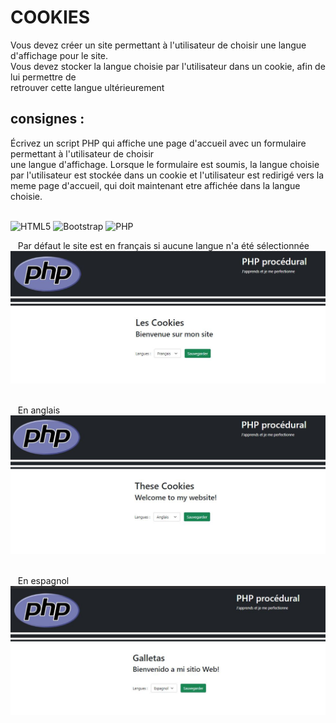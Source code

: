# COOKIES  
Vous devez créer un site permettant à l'utilisateur de choisir une langue d'affichage pour le site.  
Vous devez stocker la langue choisie par l'utilisateur dans un cookie, afin de lui permettre de   
retrouver cette langue ultérieurement  
## consignes :
Écrivez un script PHP qui affiche une page d'accueil avec un formulaire permettant à l'utilisateur de choisir  
une langue d'affichage. Lorsque le formulaire est soumis, la langue choisie par l'utilisateur est stockée dans un cookie et l'utilisateur
est redirigé vers la meme page d'accueil, qui doit maintenant etre affichée dans la langue choisie.  
&nbsp;&nbsp; 

![HTML5](https://img.shields.io/badge/html5-%23E34F26.svg?style=for-the-badge&logo=html5&logoColor=white) ![Bootstrap](https://img.shields.io/badge/bootstrap-%23563D7C.svg?style=for-the-badge&logo=bootstrap&logoColor=white) ![PHP](https://img.shields.io/badge/php-%23777BB4.svg?style=for-the-badge&logo=php&logoColor=white)    

&nbsp;&nbsp; 
Par défaut le site est en français si aucune langue n'a été sélectionnée
![cookie-1](profile/img/1.jpg)&nbsp;&nbsp;  

&nbsp;&nbsp;
En anglais
![cookie-2](profile/img/2.jpg)&nbsp;&nbsp; 

&nbsp;&nbsp;
En espagnol
![cookie-3](profile/img/3.jpg)&nbsp;&nbsp; 
